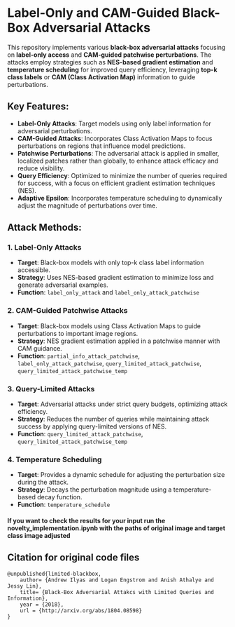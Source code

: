 # Label-Only and CAM-Guided Black-Box Adversarial Attacks

This repository implements various **black-box adversarial attacks** focusing on **label-only access** and **CAM-guided patchwise perturbations**. The attacks employ strategies such as **NES-based gradient estimation** and **temperature scheduling** for improved query efficiency, leveraging **top-k class labels** or **CAM (Class Activation Map)** information to guide perturbations.

## Key Features:
- **Label-Only Attacks**: Target models using only label information for adversarial perturbations.
- **CAM-Guided Attacks**: Incorporates Class Activation Maps to focus perturbations on regions that influence model predictions.
- **Patchwise Perturbations**: The adversarial attack is applied in smaller, localized patches rather than globally, to enhance attack efficacy and reduce visibility.
- **Query Efficiency**: Optimized to minimize the number of queries required for success, with a focus on efficient gradient estimation techniques (NES).
- **Adaptive Epsilon**: Incorporates temperature scheduling to dynamically adjust the magnitude of perturbations over time.

## Attack Methods:

### 1. **Label-Only Attacks**
   - **Target**: Black-box models with only top-k class label information accessible.
   - **Strategy**: Uses NES-based gradient estimation to minimize loss and generate adversarial examples.
   - **Function**: `label_only_attack` and `label_only_attack_patchwise`

### 2. **CAM-Guided Patchwise Attacks**
   - **Target**: Black-box models using Class Activation Maps to guide perturbations to important image regions.
   - **Strategy**: NES gradient estimation applied in a patchwise manner with CAM guidance.
   - **Function**: `partial_info_attack_patchwise`, `label_only_attack_patchwise`, `query_limited_attack_patchwise`, `query_limited_attack_patchwise_temp`

### 3. **Query-Limited Attacks**
   - **Target**: Adversarial attacks under strict query budgets, optimizing attack efficiency.
   - **Strategy**: Reduces the number of queries while maintaining attack success by applying query-limited versions of NES.
   - **Function**: `query_limited_attack_patchwise`, `query_limited_attack_patchwise_temp`

### 4. **Temperature Scheduling**
   - **Target**: Provides a dynamic schedule for adjusting the perturbation size during the attack.
   - **Strategy**: Decays the perturbation magnitude using a temperature-based decay function.
   - **Function**: `temperature_schedule`

#### If you want to check the results for your input run the novelty_implementation.ipynb with the paths of original image and target class image adjusted

## Citation for original code files
```
@unpublished{limited-blackbox,
    author= {Andrew Ilyas and Logan Engstrom and Anish Athalye and Jessy Lin},
    title= {Black-Box Adversarial Attakcs with Limited Queries and Information},
    year = {2018},
    url = {http://arxiv.org/abs/1804.08598}
}
```
